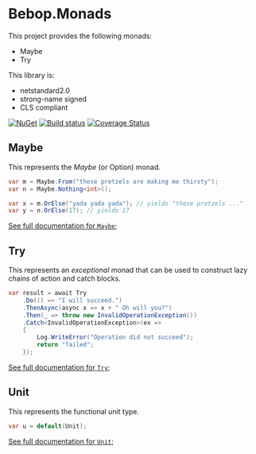 # Bebop.Monads

This project provides the following monads:
* Maybe
* Try

This library is:
* netstandard2.0
* strong-name signed
* CLS compliant

[![NuGet](https://img.shields.io/badge/nuget-Bebop.Monads-blue.svg)](https://www.nuget.org/packages/Bebop.Monads) [![Build status](https://ci.appveyor.com/api/projects/status/5ygm0nc2uggl5adq/branch/master?svg=true)](https://ci.appveyor.com/project/cptjazz/bebop-monads/branch/master) [![Coverage Status](https://coveralls.io/repos/github/cptjazz/Bebop.Monads/badge.svg?branch=master)](https://coveralls.io/github/cptjazz/Bebop.Monads?branch=master)

## Maybe

This represents the _Maybe_ (or Option) monad.

```C#
var m = Maybe.From("these pretzels are making me thirsty");
var n = Maybe.Nothing<int>(); 

var x = m.OrElse("yada yada yada"); // yields "these pretzels ..."
var y = n.OrElse(17); // yields 17

```
[See full documentation for `Maybe`](Maybe.md);

## Try

This represents an _exceptional_ monad that can be used to construct lazy chains of action and catch blocks.

```C#
var result = await Try
	.Do(() => "I will succeed.")
	.ThenAsync(async x => x + " Oh will you?")
	.Then(_ => throw new InvalidOperationException())
	.Catch<InvalidOperationException>(ex => 
    {
        Log.WriteError("Operation did not succeed");
        return "failed";
    });
```
[See full documentation for `Try`](Try.md);

## Unit

This represents the functional unit type.

```C#
var u = default(Unit);
```
[See full documentation for `Unit`](Unit.md);